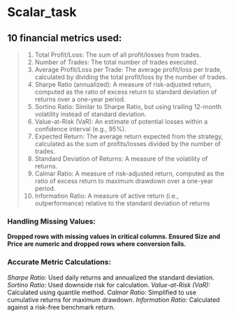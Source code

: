 # Scalar_task

## 10 financial metrics used:

> 1. Total Profit/Loss: The sum of all profit/losses from trades.
> 2. Number of Trades: The total number of trades executed.
> 3. Average Profit/Loss per Trade: The average profit/loss per trade, calculated by dividing the total profit/loss by the number of trades.
> 4. Sharpe Ratio (annualized): A measure of risk-adjusted return, computed as the ratio of excess return to standard deviation of returns 
over a one-year period.
> 5. Sortino Ratio: Similar to Sharpe Ratio, but using trailing 12-month volatility instead of standard deviation.
> 6. Value-at-Risk (VaR): An estimate of potential losses within a confidence interval (e.g., 95%).
> 7. Expected Return: The average return expected from the strategy, calculated as the sum of profits/losses divided by the number of trades.
> 8. Standard Deviation of Returns: A measure of the volatility of returns.
> 9. Calmar Ratio: A measure of risk-adjusted return, computed as the ratio of excess return to maximum drawdown over a one-year period.
> 10. Information Ratio: A measure of active return (i.e., outperformance) relative to the standard deviation of returns


### Handling Missing Values:

__Dropped rows with missing values in critical columns. Ensured Size and Price are numeric and dropped rows where conversion fails.__

### Accurate Metric Calculations:

*Sharpe Ratio:* Used daily returns and annualized the standard deviation.
*Sortino Ratio:* Used downside risk for calculation.
*Value-at-Risk (VaR):* Calculated using quantile method.
*Calmar Ratio:* Simplified to use cumulative returns for maximum drawdown.
*Information Ratio:* Calculated against a risk-free benchmark return.

